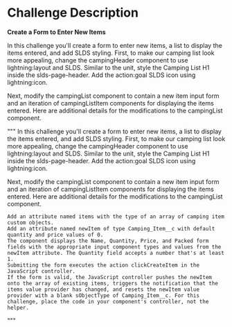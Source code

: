 # Challenge Description
**Create a Form to Enter New Items**

In this challenge you'll create a form to enter new items, a list to display the items entered, and add SLDS styling. First, to make our camping list look more appealing, change the campingHeader component to use lightning:layout and SLDS. Similar to the unit, style the Camping List H1 inside the slds-page-header. Add the action:goal SLDS icon using lightning:icon.

Next, modify the campingList component to contain a new item input form and an iteration of campingListItem components for displaying the items entered. Here are additional details for the modifications to the campingList component.

"""
In this challenge you'll create a form to enter new items, a list to display the items entered, and add SLDS styling. First, to make our camping list look more appealing, change the campingHeader component to use lightning:layout and SLDS. Similar to the unit, style the Camping List H1 inside the slds-page-header. Add the action:goal SLDS icon using lightning:icon.

Next, modify the campingList component to contain a new item input form and an iteration of campingListItem components for displaying the items entered. Here are additional details for the modifications to the campingList component.

    Add an attribute named items with the type of an array of camping item custom objects.
    Add an attribute named newItem of type Camping_Item__c with default quantity and price values of 0.
    The component displays the Name, Quantity, Price, and Packed form fields with the appropriate input component types and values from the newItem attribute. The Quantity field accepts a number that's at least 1.
    Submitting the form executes the action clickCreateItem in the JavaScript controller.
    If the form is valid, the JavaScript controller pushes the newItem onto the array of existing items, triggers the notification that the items value provider has changed, and resets the newItem value provider with a blank sObjectType of Camping_Item__c. For this challenge, place the code in your component's controller, not the helper. 
"""

